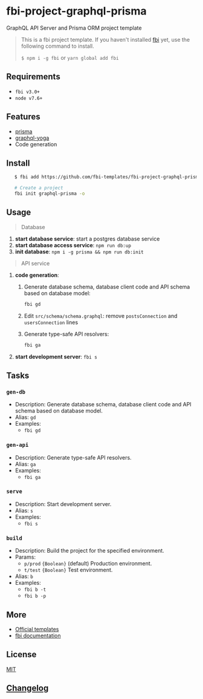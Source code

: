 # fbi-project-graphql-prisma

GraphQL API Server and Prisma ORM project template

> This is a fbi project template. If you haven't installed
> [fbi](https://github.com/AlloyTeam/fbi) yet, use the following command to
> install.
>
> `$ npm i -g fbi` or `yarn global add fbi`

## Requirements

- `fbi v3.0+`
- `node v7.6+`

## Features

- [prisma](https://www.prisma.io/)
- [graphql-yoga](https://github.com/prisma/graphql-yoga)
- Code generation

## Install

```bash
   $ fbi add https://github.com/fbi-templates/fbi-project-graphql-prisma.git

   # Create a project
   fbi init graphql-prisma -o
```

## Usage

> Database

1. **start database service**: start a postgres database service
1. **start database access service**: `npm run db:up`
1. **init database**: `npm i -g prisma && npm run db:init`

> API service

1. **code generation**:

   1. Generate database schema, database client code and API schema based on database model:

      ```bash
      fbi gd
      ```

   1. Edit `src/schema/schema.graphql`: remove `postsConnection` and `usersConnection` lines
   1. Generate type-safe API resolvers:

      ```bash
      fbi ga
      ```

1. **start development server**: `fbi s`

## Tasks

### `gen-db`

- Description: Generate database schema, database client code and API schema based on database model.
- Alias: `gd`
- Examples:
  - `fbi gd`

### `gen-api`

- Description: Generate type-safe API resolvers.
- Alias: `ga`
- Examples:
  - `fbi ga`

### `serve`

- Description: Start development server.
- Alias: `s`
- Examples:
  - `fbi s`

### `build`

- Description: Build the project for the specified environment.
- Params:
  - `p/prod` `{Boolean}` (default) Production environment.
  - `t/test` `{Boolean}` Test environment.
- Alias: `b`
- Examples:
  - `fbi b -t`
  - `fbi b -p`

## More

- [Official templates](https://github.com/fbi-templates)
- [fbi documentation](https://neikvon.gitbooks.io/fbi/content/)

## License

[MIT](https://opensource.org/licenses/MIT)

## [Changelog](./CHANGELOG.md)

